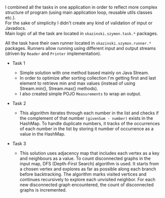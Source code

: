 I combined all the tasks in one application in order to reflect more complex structure of program (using main application loop, reusable utils classes etc.).  
For the sake of simplicity I didn't create any kind of validation of input or Javadocs.  
Main logic of all the task are located in `skazinski.szymon.task.*` packages.

All the task have their own runner located in `skazinski.szymon.runner.*` packages. Runners allow running using different input and output streams (driven by `Reader` and `Printer` implementation). 

* Task 1
    * Simple solution with one method based mainly on Java Stream.
    * In order to optimize after sorting collection I'm getting first and last element to retrieve min and max values (instead of using Stream.min(), Stream.max() methods).
  * I also created simple POJO `Measurements` to wrap an output.
       
* Task 2
    * This algorithm iterates through each number in the list and checks if the complement of that number `(givenSum - number)` exists in the HashMap. To handle duplicate numbers, it tracks of the occurrences of each number in the list by storing it number of occurrence as a value in the HashMap.
    
* Task 3
    * This solution uses adjacency map that includes each vertex as a key and neighbours as a value. To count disconnected graphs in the input map, DFS (Depth-First Search) algorithm is used. It starts from a chosen vertex and explores as far as possible along each branch before backtracking. The algorithm marks visited vertices and continues recursively to explore each unvisited neighbor. For each new disconnected graph encountered, the count of disconnected graphs is incremented.
    

